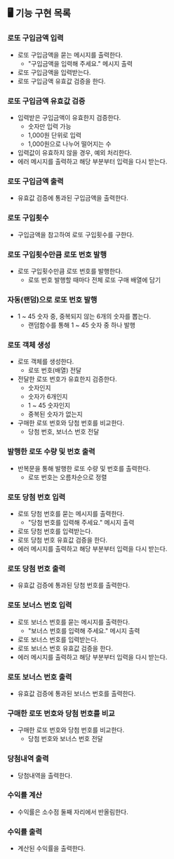 ## 🖥️ 기능 구현 목록

### 로또 구입금액 입력

- 로또 구입금액을 묻는 메시지를 출력한다.
  - "구입금액을 입력해 주세요." 메시지 출력
- 로또 구입금액을 입력받는다.
- 로또 구입금액 유효값 검증을 한다.

### 로또 구입금액 유효값 검증

- 입력받은 구입금액이 유효한지 검증한다.
  - 숫자만 입력 가능
  - 1,000원 단위로 입력
  - 1,000원으로 나누어 떨어지는 수
- 입력값이 유효하지 않을 경우, 예외 처리한다.
- 에러 메시지를 출력하고 해당 부분부터 입력을 다시 받는다.

### 로또 구입금액 출력

- 유효값 검증에 통과된 구입금액을 출력한다.

### 로또 구입횟수

- 구입금액을 참고하여 로또 구입횟수를 구한다.

### 로또 구입횟수만큼 로또 번호 발행

- 로또 구입횟수만큼 로또 번호를 발행한다.
  - 로또 번호 발행할 때마다 전체 로또 구매 배열에 담기

### 자동(랜덤)으로 로또 번호 발행

- 1 ~ 45 숫자 중, 중복되지 않는 6개의 숫자를 뽑는다.
  - 랜덤함수를 통해 1 ~ 45 숫자 중 하나 발행

### 로또 객체 생성

- 로또 객체를 생성한다.
  - 로또 번호(배열) 전달
- 전달한 로또 번호가 유효한지 검증한다.
  - 숫자인지
  - 숫자가 6개인지
  - 1 ~ 45 숫자인지
  - 중복된 숫자가 없는지
- 구매한 로또 번호와 당첨 번호를 비교한다.
  - 당첨 번호, 보너스 번호 전달

### 발행한 로또 수량 및 번호 출력

- 반복문을 통해 발행한 로또 수량 및 번호를 출력한다.
  - 로또 번호는 오름차순으로 정렬

### 로또 당첨 번호 입력

- 로또 당첨 번호를 묻는 메시지를 출력한다.
  - "당첨 번호를 입력해 주세요." 메시지 출력
- 로또 당첨 번호를 입력받는다.
- 로또 당첨 번호 유효값 검증을 한다.
- 에러 메시지를 출력하고 해당 부분부터 입력을 다시 받는다.

### 로또 당첨 번호 출력

- 유효값 검증에 통과된 당첨 번호를 출력한다.

### 로또 보너스 번호 입력

- 로또 보너스 번호를 묻는 메시지를 출력한다.
  - "보너스 번호를 입력해 주세요." 메시지 출력
- 로또 보너스 번호를 입력받는다.
- 로또 보너스 번호 유효값 검증을 한다.
- 에러 메시지를 출력하고 해당 부분부터 입력을 다시 받는다.

### 로또 보너스 번호 출력

- 유효값 검증에 통과된 보너스 번호를 출력한다.

### 구매한 로또 번호와 당첨 번호를 비교

- 구매한 로또 번호와 당첨 번호를 비교한다.
  - 당첨 번호와 보너스 번호 전달

### 당첨내역 출력

- 당첨내역을 출력한다.

### 수익률 계산

- 수익률은 소수점 둘째 자리에서 반올림한다.

### 수익률 출력

- 계산된 수익률을 출력한다.
